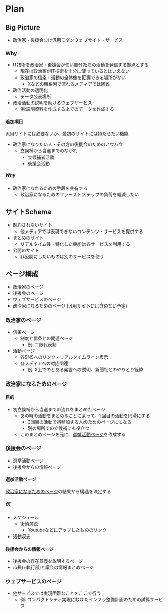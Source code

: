 # Plan

## Big Picture
- 政治家・後援会むけ汎用モダンウェブサイト・サービス

### Why
- IT技術を政治家・後援会が使い自分たちの活動を発信する拠点とする
  - 現在は政治家がIT技術を十分に使っているとはいえない
  - 政治家の信条・活動の全体像を把握できる場所がない
    - Xなどの時系列で流れるメディアでは困難
- 政治活動の透明化
    - データ公表場所
- 政治活動の説明を助けるウェブサービス
    - 例:説明資料を作成する上でのデータを作成する

#### 追加項目
汎用サイトには必要ないが、最初のサイトには持たせたい機能
- 政治家になりたい人・その方の後援会のためのノウハウ
  - 立候補から当選までのながれ
    - 立候補者活動
    - 後援会活動

##### Why
- 政治家になれるための手段を共有する
  - 政治家になるためのファーストステップの負荷を軽減したい

## サイトSchema
- 制約されないサイト
  - 他メディアでは表現できないコンテンツ・サービスを提供する
- まとめのサイト
  - リアルタイム性・特化した機能は各サービスを利用する
- 公開のサイト
  - 非公開にしたいものは別のサービスを使う

## ページ構成

- 政治家のページ
- 後援会のページ
- ウェブサービスのページ
- 政治家になるためのページ (汎用サイトには含めない予定)


### 政治家のページ
- 信条ページ
  - 制度と信条との関連ページ
    - 例: 二限代表制
- 活動ページ
  - 各SNSへのリンク・リアルタイムライン表示
  - 各メディアへの対応関連
    - 例: X上でのとある発言への説明、新聞社とのやりとり経緯

### 政治家になるためのページ
#### 目的
- 初立候補から当選までの流れをまとめたページ
  - あの時の活動をまとめることによって、2回目の活動を円滑にする
    - 2回目の活動で初参加する人のためのページにもなる
    - 別の場所での立候補にも役立つ
  - このまとめページを元に、[選挙活動ページ](#選挙活動ページ)を作成する


### 後援会のページ
- 選挙活動ページ
- 後援会からの情報ページ

#### 選挙活動ページ
[政治家になるためのページ](#政治家になるためのページ)の結果から構造を決定する

##### 例
- スケジュール
  - 街頭演説
    - Youtubeなどにアップしたもののリンク
- 活動収支

#### 後援会からの情報ページ
- 後援会の存在意義を説明するページ
- 市長(+執行部)と議会の情報まとめページ


### ウェブサービスのページ 
- 他サービスでは実現困難なことをここで行う
  - 例: コンパクトシティ実現にむけたインフラ整備計画のための試算サービス